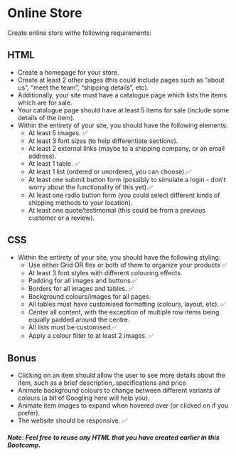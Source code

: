 # Online Store
Create online store withe following requirements:
## HTML
- Create a homepage for your store.
- Create at least 2 other pages (this could include pages such as “about us”, “meet the team”, “shipping details”, etc).
- Additionally, your site must have a catalogue page which lists the items which are for sale.
- Your catalogue page should have at least 5 items for sale (include some details of the item).
- Within the entirety of your site, you should have the following elements:
    - At least 5 images. ✅
    - At least 3 font sizes (to help differentiate sections).
    - At least 2 external links (maybe to a shipping company, or an email address).
    - At least 1 table. ✅
    - At least 1 list (ordered or unordered, you can choose).✅
    - At least one submit button form (possibly to simulate a login - don’t worry about the functionality of this yet).✅
    - At least one radio button form (you could select different kinds of shipping methods to your location).
    - At least one quote/testimonial (this could be from a previous customer or a review).


## CSS
- Within the entirety of your site, you should have the following styling:
    - Use either Grid OR flex or both of them to organize your products ✅
    - At least 3 font styles with different colouring effects.
    - Padding for all images and buttons.✅
    - Borders for all images and tables. ✅
    - Background colours/images for all pages.
    - All tables must have customised formatting (colours, layout, etc). ✅
    - Center all content, with the exception of multiple row items being equally padded around the centre.
    - All lists must be customised.✅
    - Apply a colour ﬁlter to at least 2 images. ✅

## Bonus
- Clicking on an item should allow the user to see more details about the item, such as a brief description,.specifications and price
- Animate background colours to change between different variants of colours (a bit of Googling here will help you).
- Animate item images to expand when hovered over (or clicked on if you prefer).
- The website should be responsive. ✅

#### *Note: Feel free to reuse any HTML that you have created earlier in this Bootcamp.*